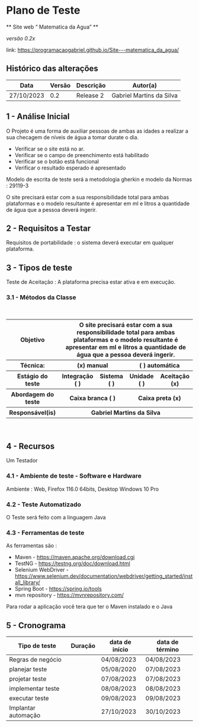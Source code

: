 
# Plano de Teste

** Site web “ Matematica da Agua” **

*versão 0.2x*

link:  https://programacaogabriel.github.io/Site---matematica_da_agua/

## Histórico das alterações

   Data	| Versão |	Descrição   | Autor(a)
-----------|--------|----------------|-----------------
27/10/2023 |  0.2   | Release 2 | Gabriel Martins da Silva


## 1 - Análise Inicial

O Projeto é uma forma de auxiliar pessoas de ambas as idades a realizar a sua checagem de níveis de água a tomar durate o dia.

* Verificar se o site está no ar.
* Verificar se o campo de preenchimento está habilitado
* Verificar se o botão está funcional
* Verificar o resultado esperado é apresentado

Modelo de escrita de teste será a metodologia gherkin e modelo da Normas : 29119-3

O site precisará estar com a sua responsibilidade total para ambas plataformas e o modelo resultante é apresentar em ml e litros a quantidade de água que a pessoa deverá ingerir.


## 2 - Requisitos a Testar

Requisitos de portabilidade : o sistema deverá executar em qualquer plataforma.

## 3 - Tipos de teste

Teste de Aceitação : A plataforma precisa estar ativa e em execução.

### 3.1 - Métodos da Classe
<br/>
<table>
	<tr>
    	<th>
        	Objetivo
    	</th>
    	<th colspan="4">
        	O site precisará estar com a sua responsibilidade total para ambas plataformas e o modelo resultante é apresentar em ml e litros a quantidade de água que a pessoa deverá ingerir.
    	</th>
	</tr>
	<tr>
    	<th>
        	Técnica:
    	</th>
    	<th colspan="2">
        	(x) manual
    	</th>
    	<th colspan="2">
        	( ) automática
    	</th>
	</tr>
	<tr>
    	<th>
        	Estágio do teste
    	</th>
    	<th>
        	Integração ( )
    	</th>
    	<th>
        	Sistema ( )
    	</th>
    	<th>
        	Unidade ( )
    	</th>
    	<th>
        	Aceitação (x)
    	</th>
	</tr>
	<tr>
    	<th>
        	Abordagem do teste
    	</th>
    	<th colspan="2">
        	Caixa branca ( )
    	</th>
    	<th colspan="2">
        	Caixa preta (x)
    	</th>
	</tr>
	<tr>
    	<th>
        	Responsável(is)
    	</th>
    	<th colspan="4">
        	Gabriel Martins da Silva
    	</th>
	</tr>
</table>
<br/>

## 4 - Recursos

Um Testador


### 4.1 - Ambiente de teste - Software e Hardware

Ambiente : Web, Firefox 116.0 64bits, Desktop
Windows 10 Pro


### 4.2 - Teste Automatizado

O Teste será feito com a linguagem Java


### 4.3 - Ferramentas de teste

As ferramentas são :
* Maven  - https://maven.apache.org/download.cgi
* TestNG - https://testng.org/doc/download.html
* Selenium WebDriver - https://www.selenium.dev/documentation/webdriver/getting_started/install_library/
* Spring Boot - https://spring.io/tools
* mvn repository - https://mvnrepository.com/

Para rodar a aplicação você tera que ter o Maven instalado e o Java


## 5 - Cronograma

Tipo de teste  	| Duração | data de início | data de término
-------------------|---------|----------------|-----------------
Regras de negócio |		| 04/08/2023	| 04/08/2023
planejar teste 	|     	| 05/08/2020    | 07/08/2023
projetar teste 	|     	| 07/08/2023	| 07/08/2023
implementar teste |     | 08/08/2023	| 08/08/2023 	
executar teste 	|     	| 09/08/2023 	| 09/08/2023
Implantar automação|		| 27/10/2023	| 30/10/2023
